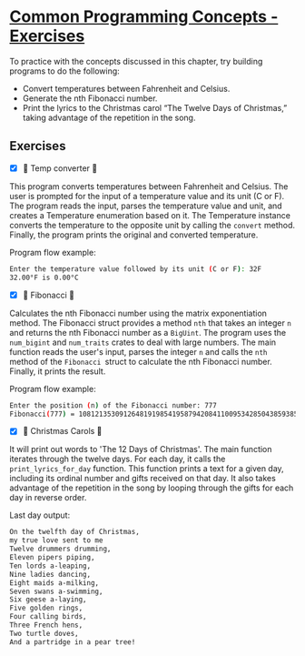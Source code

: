 # [Common Programming Concepts - Exercises](https://doc.rust-lang.org/nightly/book/ch03-05-control-flow.html#summary)

To practice with the concepts discussed in this chapter, try building programs to do the following:
- Convert temperatures between Fahrenheit and Celsius.
- Generate the nth Fibonacci number.
- Print the lyrics to the Christmas carol “The Twelve Days of Christmas,” taking advantage of the repetition in the song.

## Exercises
- [x] 🥶 Temp converter 🥵

This program converts temperatures between Fahrenheit and Celsius. The user is prompted for the input of a temperature value and its unit (C or F). The program reads the input, parses the temperature value and unit, and creates a Temperature enumeration based on it. The Temperature instance converts the temperature to the opposite unit by calling the `convert` method. Finally, the program prints the original and converted temperature.

Program flow example:
```bash
Enter the temperature value followed by its unit (C or F): 32F
32.00°F is 0.00°C
```

- [x] 🔢 Fibonacci 🔢

Calculates the nth Fibonacci number using the matrix exponentiation method. The Fibonacci struct provides a method `nth` that takes an integer `n` and returns the nth Fibonacci number as a `BigUint`. The program uses the `num_bigint` and `num_traits` crates to deal with large numbers. The main function reads the user's input, parses the integer `n` and calls the `nth` method of the `Fibonacci `struct to calculate the nth Fibonacci number. Finally, it prints the result.

Program flow example:
```bash
Enter the position (n) of the Fibonacci number: 777
Fibonacci(777) = 1081213530912648191985419587942084110095342850438593857649766278346130479286685742885693301250359913460718567974798268702550329302771992851392180275594318434818082
```

- [x] 🎄 Christmas Carols 🎄

It will print out words to 'The 12 Days of Christmas'. The main function iterates through the twelve days. For each day, it calls the `print_lyrics_for_day` function. This function prints a text for a given day, including its ordinal number and gifts received on that day. It also takes advantage of the repetition in the song by looping through the gifts for each day in reverse order.

Last day output:
```bash
On the twelfth day of Christmas,
my true love sent to me
Twelve drummers drumming,
Eleven pipers piping,
Ten lords a-leaping,
Nine ladies dancing,
Eight maids a-milking,
Seven swans a-swimming,
Six geese a-laying,
Five golden rings,
Four calling birds,
Three French hens,
Two turtle doves,
And a partridge in a pear tree!
```